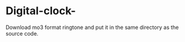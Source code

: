# Digital-clock-

Download mo3 format ringtone and put it in the same directory as the source code.
